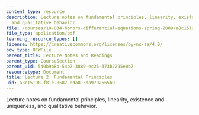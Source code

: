 ```yaml
---
content_type: resource
description: Lecture notes on fundamental principles, linearity, existence and uniqueness,
  and qualitative behavior.
file: /courses/18-034-honors-differential-equations-spring-2009/a8c15198f81e85870da85da9792565b9_MIT18_034s09_lec02.pdf
file_type: application/pdf
learning_resource_types: []
license: https://creativecommons.org/licenses/by-nc-sa/4.0/
ocw_type: OCWFile
parent_title: Lecture Notes and Readings
parent_type: CourseSection
parent_uid: 540b9b8b-54b7-3889-ec25-373b2295e0b7
resourcetype: Document
title: Lecture 2. Fundamental Principles
uid: a8c15198-f81e-8587-0da8-5da9792565b9
---
```

Lecture notes on fundamental principles, linearity, existence and uniqueness, and qualitative behavior.